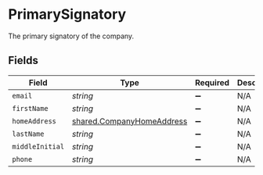 # PrimarySignatory

The primary signatory of the company.


## Fields

| Field                                                                         | Type                                                                          | Required                                                                      | Description                                                                   |
| ----------------------------------------------------------------------------- | ----------------------------------------------------------------------------- | ----------------------------------------------------------------------------- | ----------------------------------------------------------------------------- |
| `email`                                                                       | *string*                                                                      | :heavy_minus_sign:                                                            | N/A                                                                           |
| `firstName`                                                                   | *string*                                                                      | :heavy_minus_sign:                                                            | N/A                                                                           |
| `homeAddress`                                                                 | [shared.CompanyHomeAddress](../../../sdk/models/shared/companyhomeaddress.md) | :heavy_minus_sign:                                                            | N/A                                                                           |
| `lastName`                                                                    | *string*                                                                      | :heavy_minus_sign:                                                            | N/A                                                                           |
| `middleInitial`                                                               | *string*                                                                      | :heavy_minus_sign:                                                            | N/A                                                                           |
| `phone`                                                                       | *string*                                                                      | :heavy_minus_sign:                                                            | N/A                                                                           |